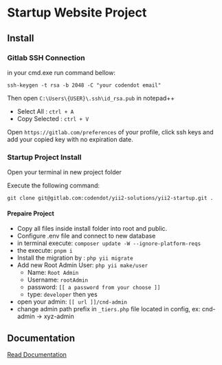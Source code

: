 # Startup Website Project

## Install

### Gitlab SSH Connection

in your cmd.exe run command bellow:

``` shell
ssh-keygen -t rsa -b 2048 -C "your codendot email"
```

Then open `C:\Users\{USER}\.ssh\id_rsa.pub` in notepad++

- Select All : `ctrl + A`
- Copy Selected : `ctrl + V`

Open `https://gitlab.com/preferences` of your profile, click ssh keys and add your copied key with no expiration date.

### Startup Project Install

Open your terminal in new project folder

Execute the following command:

```shell
git clone git@gitlab.com:codendot/yii2-solutions/yii2-startup.git .
```

#### Prepaire Project

- Copy all files inside install folder into root and public.
- Configure .env file and connect to new database
- in terminal execute: `composer update -W --ignore-platform-reqs`
- the execute: `pnpm i`
- Install the migration by : `php yii migrate`
- Add new Root Admin User: `php yii make/user`
  - Name: `Root Admin`
  - Username: `rootAdmin`
  - password: `[[ a password from your choose ]]`
  - type: `developer` then yes
- open your admin: `[[ url ]]/cnd-admin`
- change admin path prefix in `_tiers.php` file located in config, ex: cnd-admin -> xyz-admin 

## Documentation

[Read Documentation](./docs/index.md)
